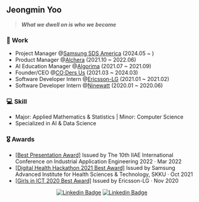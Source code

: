 <!--
**jjjeongmineee/jjjeongmineee** is a ✨ _special_ ✨ repository because its `README.md` (this file) appears on your GitHub profile.

Here are some ideas to get you started:

- 🔭 I’m currently working on ...
- 🌱 I’m currently learning ...
- 👯 I’m looking to collaborate on ...
- 🤔 I’m looking for help with ...
- 💬 Ask me about ...
- 📫 How to reach me: ...
- 😄 Pronouns: ...
- ⚡ Fun fact: ...
-->


## Jeongmin Yoo

> ***What we dwell on is who we become***

### 💼 Work
- Project Manager @[Samsung SDS America](https://www.samsungsds.com/us/index.html) (2024.05 ~ )
- Product Manager @[Alchera](https://alchera.ai/) (2021.10 ~ 2022.06)
- AI Education Manager @[Algorima](https://algorima.io/) (2021.07 ~ 2021.09)
- Founder/CEO @[CO;Ders Us](https://www.codersus.org/) (2021.03 ~ 2024.03)
- Software Developer Intern @[Ericsson-LG](https://www.ericssonlg.com/) (2021.01 ~ 2021.02)
- Software Developer Intern @[Ninewatt](https://ninewatt.com/) (2020.01 ~ 2020.06)


### 💻 Skill
- Major: Applied Mathematics & Statistics | Minor: Computer Science
- Specialized in AI & Data Science

### 🎖 Awards
- [[Best Presentation Award]](https://www2.ia-engineers.org/iciae2022/) Issued by The 10th IIAE International Conference on Industrial Application Engineering 2022 · Mar 2022
- [[Digital Health Hackathon 2021 Best Award]](https://www.facebook.com/digitalhealthhack/) Issued by Samsung Advanced Institute for Health Sciences & Technology, SKKU · Oct 2021
- [[Girls in ICT 2020 Best Award]](https://www.thelec.kr/news/articleView.html?idxno=8850) Issued by Ericsson-LG · Nov 2020


<div align=center>


[![Linkedin Badge](https://img.shields.io/badge/-LinkedIn-0077B5?style=flat&logo=linkedin&logoColor=white&link=https://www.linkedin.com/in/jeongmin-yoo-522a78194/)](https://www.linkedin.com/in/jeongmin-yoo-522a78194/)
[![Linkedin Badge](https://img.shields.io/badge/-Gmail-D14836?style=flat&logo=gmail&logoColor=white&link=mailto:jjjeongmineee@gmail.com)](mailto:jjjeongmineee@gmail.com)

</div>
